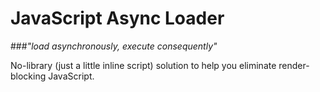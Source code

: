 # JavaScript Async Loader

###_"load asynchronously, execute consequently"_

No-library (just a little inline script) solution to help you eliminate render-blocking JavaScript.
